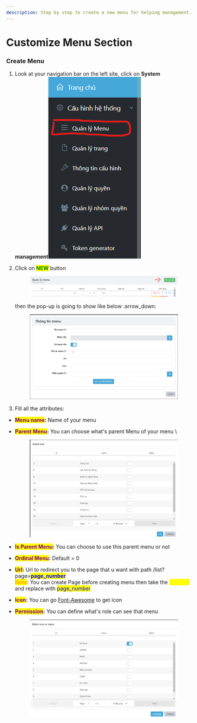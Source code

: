 ```yaml
---
description: Step by step to create a new menu for helping management.
---
```


# Customize Menu Section



### Create Menu

1. Look at  your navigation bar on the left site, click on **System management**![](<../.gitbook/assets/Screenshot 2024-06-12 202827.png>)
2.  Click on <mark style="color:green;">**NEW**</mark> button&#x20;

    <figure><img src="../.gitbook/assets/Screenshot 2024-06-12 203150.png" alt=""><figcaption></figcaption></figure>

    then the pop-up is going to show like below :arrow\_down:

    <figure><img src="../.gitbook/assets/image (19).png" alt=""><figcaption></figcaption></figure>
3. Fill all the attributes:

* <mark style="color:purple;">**Menu name**</mark>**:** Name of your menu
*   <mark style="color:purple;">**Parent Menu**</mark>**:** You can choose what's parent Menu of your menu \


    <figure><img src="../.gitbook/assets/image (22).png" alt=""><figcaption></figcaption></figure>
* <mark style="color:purple;">**Is Parent Menu**</mark>**:** You can choose to use this parent menu or not
* <mark style="color:purple;">**Ordinal Menu**</mark>**:** Default = 0
* <mark style="color:purple;">**Url**</mark>**:** Url to redirect you to the page that u want with path /list?page=<mark style="color:blue;">**page\_number**</mark> \
  <mark style="color:orange;">**Note**</mark>: You can create Page before creating menu then take the <mark style="color:yellow;">**page\_id**</mark> and replace with <mark style="color:blue;">page\_number</mark>&#x20;
* <mark style="color:purple;">**Icon**</mark>**:** You can go [Font-Awesome](https://fontawesome.com/) to get icon
*   <mark style="color:purple;">**Permission**</mark>**:** You can define what's role can see that menu

    <figure><img src="../.gitbook/assets/image (23).png" alt=""><figcaption></figcaption></figure>
